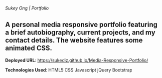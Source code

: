 ###### Sukey Ong | Portfolio

 ## A personal media responsive portfolio featuring a brief  autobiography, current projects, and my contact details. The website features some animated CSS.

**Deployed URL**: 
https://sukediz.github.io/Media-Responsive-Portfolio/

**Technologies Used**:
HTML5
CSS 
Javascript
jQuery
Bootstrap
